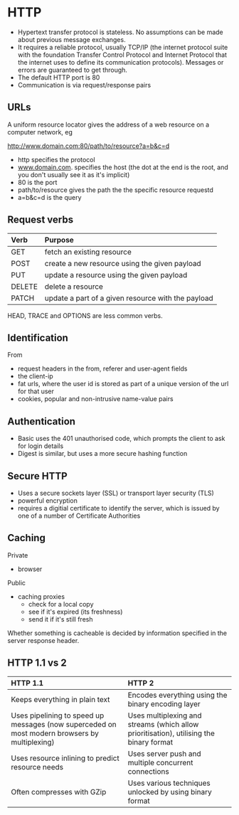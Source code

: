 # HTTP

- Hypertext transfer protocol is stateless. No assumptions can be made about previous message exchanges.
- It requires a reliable protocol, usually TCP/IP (the internet protocol suite with the foundation Transfer Control Protocol and Internet Protocol that the internet uses to define its communication protocols). Messages or errors are guaranteed to get through.
- The default HTTP port is 80
- Communication is via request/response pairs

## URLs

A uniform resource locator gives the address of a web resource on a computer network, eg

http://www.domain.com:80/path/to/resource?a=b&c=d

- http specifies the protocol
- www.domain.com. specifies the host (the dot at the end is the root, and you don't usually see it as it's implicit)
- 80 is the port
- path/to/resource gives the path the the specific resource requestd
- a=b&c=d is the query

## Request verbs

| Verb   | Purpose                                            |
| :----- | :------------------------------------------------- |
| GET    | fetch an existing resource                         |
| POST   | create a new resource using the given payload      |
| PUT    | update a resource using the given payload          |
| DELETE | delete a resource                                  |
| PATCH  | update a part of a given resource with the payload |

HEAD, TRACE and OPTIONS are less common verbs.

## Identification

From

- request headers in the from, referer and user-agent fields
- the client-ip
- fat urls, where the user id is stored as part of a unique version of the url for that user
- cookies, popular and non-intrusive name-value pairs

## Authentication

- Basic uses the 401 unauthorised code, which prompts the client to ask for login details
- Digest is similar, but uses a more secure hashing function

## Secure HTTP

- Uses a secure sockets layer (SSL) or transport layer security (TLS)
- powerful encryption
- requires a digitial certificate to identify the server, which is issued by one of a number of Certificate Authorities

## Caching

Private

- browser

Public

- caching proxies
  - check for a local copy
  - see if it's expired (its freshness)
  - send it if it's still fresh

Whether something is cacheable is decided by information specified in the server response header.

## HTTP 1.1 vs 2

| HTTP 1.1                                                                                      | HTTP 2                                                                                  |
| :-------------------------------------------------------------------------------------------- | :-------------------------------------------------------------------------------------- |
| Keeps everything in plain text                                                                | Encodes everything using the binary encoding layer                                      |
| Uses pipelining to speed up messages (now superceded on most modern browsers by multiplexing) | Uses multiplexing and streams (which allow prioritisation), utilising the binary format |
| Uses resource inlining to predict resource needs                                              | Uses server push and multiple concurrent connections                                    |
| Often compresses with GZip                                                                    | Uses various techniques unlocked by using binary format                                 |
